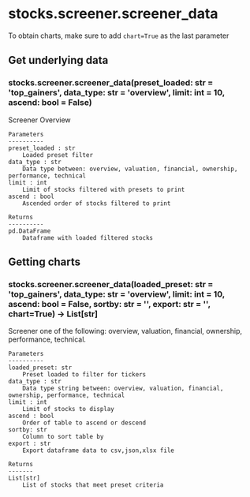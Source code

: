 # stocks.screener.screener_data

To obtain charts, make sure to add `chart=True` as the last parameter

## Get underlying data 
### stocks.screener.screener_data(preset_loaded: str = 'top_gainers', data_type: str = 'overview', limit: int = 10, ascend: bool = False)

Screener Overview

    Parameters
    ----------
    preset_loaded : str
        Loaded preset filter
    data_type : str
        Data type between: overview, valuation, financial, ownership, performance, technical
    limit : int
        Limit of stocks filtered with presets to print
    ascend : bool
        Ascended order of stocks filtered to print

    Returns
    ----------
    pd.DataFrame
        Dataframe with loaded filtered stocks

## Getting charts 
### stocks.screener.screener_data(loaded_preset: str = 'top_gainers', data_type: str = 'overview', limit: int = 10, ascend: bool = False, sortby: str = '', export: str = '', chart=True) -> List[str]

Screener one of the following: overview, valuation, financial, ownership, performance, technical.

    Parameters
    ----------
    loaded_preset: str
        Preset loaded to filter for tickers
    data_type : str
        Data type string between: overview, valuation, financial, ownership, performance, technical
    limit : int
        Limit of stocks to display
    ascend : bool
        Order of table to ascend or descend
    sortby: str
        Column to sort table by
    export : str
        Export dataframe data to csv,json,xlsx file

    Returns
    -------
    List[str]
        List of stocks that meet preset criteria

